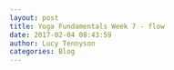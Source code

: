 ```yaml
---
layout: post
title: Yoga Fundamentals Week 7 - flow
date: 2017-02-04 08:43:59
author: Lucy Tennyson
categories: Blog
---
```

